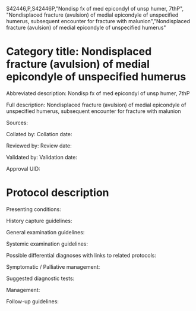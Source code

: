 S42446,P,S42446P,"Nondisp fx of med epicondyl of unsp humer, 7thP", "Nondisplaced fracture (avulsion) of medial epicondyle of unspecified humerus, subsequent encounter for fracture with malunion","Nondisplaced fracture (avulsion) of medial epicondyle of unspecified humerus"
# Category title: Nondisplaced fracture (avulsion) of medial epicondyle of unspecified humerus

Abbreviated description: Nondisp fx of med epicondyl of unsp humer, 7thP

Full description: Nondisplaced fracture (avulsion) of medial epicondyle of unspecified humerus, subsequent encounter for fracture with malunion

Sources:

Collated by:
Collation date:

Reviewed by:
Review date:

Validated by:
Validation date:

Approval UID:

# Protocol description

Presenting conditions:

History capture guidelines:

General examination guidelines:

Systemic examination guidelines:

Possible differential diagnoses with links to related protocols:

Symptomatic / Palliative management:

Suggested diagnostic tests:

Management:

Follow-up guidelines:
